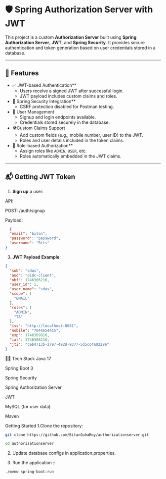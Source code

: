 # 🛡️ Spring Authorization Server with JWT

This project is a custom **Authorization Server** built using **Spring Authorization Server**, **JWT**, and **Spring Security**. It provides secure authentication and token generation based on user credentials stored in a database.

---

## 🚀 Features

- ✅ JWT-based Authentication**
  - Users receive a signed JWT after successful login.
  - JWT payload includes custom claims and roles.
- 🔐 Spring Security Integration**
  - CSRF protection disabled for Postman testing.
- 🧾 User Management
  - Signup and login endpoints available.
  - Credentials stored securely in the database.
- 🛠️Custom Claims Support
  - Add custom fields (e.g., mobile number, user ID) to the JWT.
  - Roles and user details included in the token claims.
- 🧩 Role-based Authorization**
  - Assign roles like `ADMIN`, `USER`, etc.
  - Roles automatically embedded in the JWT claims.

---

## 📬 Getting JWT Token

1. **Sign up** a user:

  API:
  
   POST: <server>/auth/signup
   
  Payload:
  ```json
    {
    "email": "bitan",
    "password": "password",
    "username": "Bits"
  }
```

3. **JWT Payload Example**:
```json
{
  "sub": "sdas",
  "aud": "oidc-client",
  "nbf": 1746306216,
  "user_id": 1,
  "user_name": "sdas",
  "scope": [
    "EMAIL"
  ],
  "roles": [
    "ADMIN",
    "TA"
  ],
  "iss": "http://localhost:8081",
  "mobile": "7044654415",
  "exp": 1746309816,
  "iat": 1746306216,
  "jti": "ceb4713b-2797-492d-9377-5d5cc4a02296"
}
```

🧑‍💻 Tech Stack
Java 17

Spring Boot 3

Spring Security

Spring Authorization Server

JWT 

MySQL (for user data)

Maven


Getting Started
1.Clone the repository:
```bash
git clone https://github.com/BitanGuhaRoy/authorizationserver.git

cd authorizationserver
```

2. Update database configs in application.properties.

3. Run the application ::
```
./mvnw spring-boot:run
```







